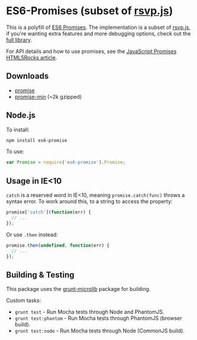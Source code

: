 # ES6-Promises (subset of [rsvp.js](https://github.com/tildeio/rsvp.js))

This is a polyfill of [ES6 Promises](https://github.com/domenic/promises-unwrapping). The implementation is a subset of [rsvp.js](https://github.com/tildeio/rsvp.js), if you're wanting extra features and more debugging options, check out the [full library](https://github.com/tildeio/rsvp.js).

For API details and how to use promises, see the <a href="http://www.html5rocks.com/en/tutorials/es6/promises/">JavaScript Promises HTML5Rocks article</a>.

## Downloads

* [promise](http://s3.amazonaws.com/es6-promises/promise-1.0.0.js)
* [promise-min](http://s3.amazonaws.com/es6-promises/promise-1.0.0.min.js) (~2k gzipped)

## Node.js

To install:

```sh
npm install es6-promise
```

To use:

```js
var Promise = require('es6-promise').Promise;
```

## Usage in IE<10

`catch` is a reserved word in IE<10, meaning `promise.catch(func)` throws a syntax error. To work around this, to a string to access the property:

```js
promise['catch'](function(err) {
  // ...
});
```

Or use `.then` instead:

```js
promise.then(undefined, function(err) {
  // ...
});
```

## Building & Testing

This package uses the [grunt-microlib](https://github.com/thomasboyt/grunt-microlib) package for building.

Custom tasks:

* `grunt test` - Run Mocha tests through Node and PhantomJS.
* `grunt test:phantom` - Run Mocha tests through PhantomJS (browser build).
* `grunt test:node` - Run Mocha tests through Node (CommonJS build).